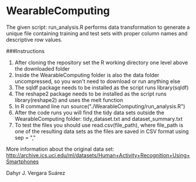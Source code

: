 WearableComputing
=================

The given script: run_analysis.R performs data transformation to generate a unique file containing training and test sets with proper column names and descriptive row values.

###Instructions

1. After cloning the repository set the R working directory one level above the downloaded folder
2. Inside the WearableComputing folder is also the data folder uncompressed, so you won't need to download or run anything else
3. The sqldf package needs to be installed as the script runs library(sqldf)
3. The reshape2 package needs to be installed as the script runs library(reshape2) and uses the melt function
4. In R command line run source("./WearableComputing/run_analysis.R")
5. After the code runs you will find the tidy data sets outside the WearableComputing folder: tidy_dataset.txt and dataset_summary.txt
6. To test the files you should use read.csv(file_path), where file_path is one of the resulting data sets as the files are saved in CSV format using sep = ","


More information about the original data set:
http://archive.ics.uci.edu/ml/datasets/Human+Activity+Recognition+Using+Smartphones



Dahyr J. Vergara Suárez

